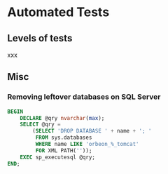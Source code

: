 # Automated Tests

<!-- toc -->

## Levels of tests

xxx

## Misc

### Removing leftover databases on SQL Server

```sql
BEGIN
    DECLARE @qry nvarchar(max);
    SELECT @qry = 
        (SELECT 'DROP DATABASE ' + name + '; ' 
         FROM sys.databases 
         WHERE name LIKE 'orbeon_%_tomcat'
         FOR XML PATH(''));
    EXEC sp_executesql @qry;
END;  
```
